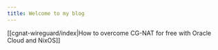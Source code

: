 ```yaml
---
title: Welcome to my blog
---
```

[[cgnat-wireguard/index|How to overcome CG-NAT for free with Oracle Cloud and NixOS]]